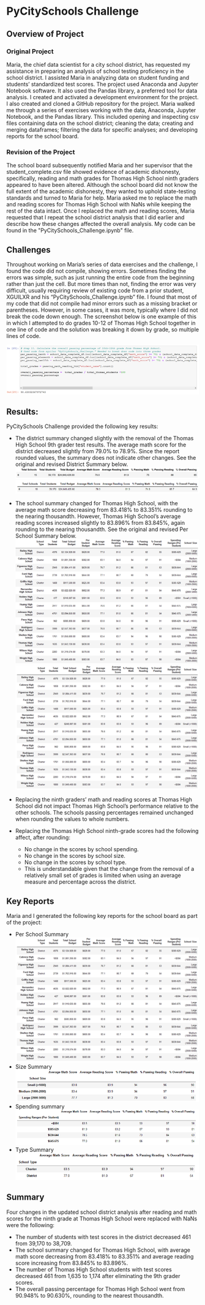 # PyCitySchools Challenge

## Overview of Project
### Original Project
Maria, the chief data scientist for a city school district, has requested my assistance in preparing 
an analysis of school testing proficiency in the school district. I assisted Maria in analyzing data 
on student funding and students’ standardized test scores. The project used Anaconda and 
Jupyter Notebook software. It also used the Pandas library, a preferred tool for data analysis. I 
created and activated a development environment for the project. I also created and cloned a 
GitHub repository for the project. Maria walked me through a series of exercises working with 
the data, Anaconda, Jupyter Notebook, and the Pandas library. This included opening and 
inspecting csv files containing data on the school district; cleaning the data; creating and 
merging dataframes; filtering the data for specific analyses; and developing reports for the 
school board. 

### Revision of the Project
The school board subsequently notified Maria and her supervisor that the 
student_complete.csv file showed evidence of academic dishonesty, specifically, reading and 
math grades for Thomas High School ninth graders appeared to have been altered. Although 
the school board did not know the full extent of the academic dishonesty, they wanted to 
uphold state-testing standards and turned to Maria for help. Maria asked me to replace the 
math and reading scores for Thomas High School with NaNs while keeping the rest of the data 
intact. Once I replaced the math and reading scores, Maria requested that I repeat the school 
district analysis that I did earlier and describe how these changes affected the overall analysis.
My code can be found in the "PyCitySchools_Challenge.ipynb" file.</p>

## Challenges
Throughout working on Maria’s series of data exercises and the challenge, I found the code did 
not compile, showing errors. Sometimes finding the errors was simple, such as just running 
the entire code from the beginning rather than just the cell. But more times than not, finding 
the error was very difficult, usually requiring review of existing code from a prior student, 
XGUILXR and his “PyCitySchools_Challenge.ipynb” file. I found that most of my code that did 
not compile had minor errors such as a missing bracket or parentheses. However, in some 
cases, it was more, typically where I did not break the code down enough. The screenshot 
below is one example of this in which I attempted to do grades 10-12 of Thomas High School 
together in one line of code and the solution was breaking it down by grade, so multiple lines of 
code.

![THS_Overall_Passing_Percentage_code.png](https://github.com/Robertfnicholson/School_District_Analysis/blob/031e541bfdf64fb0d53cff4431ce491359cf6f29/THS_Overall_Passing_Percentage_code.png)</p>

## Results:
PyCitySchools Challenge provided the following key results:
*	The district summary changed slightly with the removal of the Thomas High School 9th 
grader test results. The average math score for the district decreased slightly from 79.0% 
to 78.9%. Since the report rounded values, the summary does not indicate other changes. See 
the original and revised District Summary below.
![District_summary_original.png](https://github.com/Robertfnicholson/School_District_Analysis/blob/031e541bfdf64fb0d53cff4431ce491359cf6f29/District_summary_original.png)
![District_summary_revised.png](https://github.com/Robertfnicholson/School_District_Analysis/blob/031e541bfdf64fb0d53cff4431ce491359cf6f29/District_summary_revised.png)

*	The school summary changed for Thomas High School, with the average math score 
decreasing from 83.418% to 83.351% rounding to the nearing thousandth. However, 
Thomas High School’s average reading scores increased slightly to 83.896% from 83.845%, 
again rounding to the nearing thousandth. See the original and revised Per School Summary 
below.
![Per_school_summary_original.png](https://github.com/Robertfnicholson/School_District_Analysis/blob/031e541bfdf64fb0d53cff4431ce491359cf6f29/Per_school_summary_original.png)
![Per_school_summary_revised.png](https://github.com/Robertfnicholson/School_District_Analysis/blob/031e541bfdf64fb0d53cff4431ce491359cf6f29/Per_school_summary_revised.png)
*	Replacing the ninth graders’ math and reading scores at Thomas High School did not impact 
Thomas High School’s performance relative to the other schools. The schools passing 
percentages remained unchanged when rounding the values to whole numbers.
*	Replacing the Thomas High School ninth-grade scores had the following affect, after rounding:
	*	No change in the scores by school spending. 
	*	No change in the scores by school size. 
	*	No change in the scores by school type. 
	*	This is understandable given that the change from the removal of a relatively small 
		set of grades is limited when using an average measure and percentage across the 
		district. </p>
		
## Key Reports
Maria and I generated the following key reports for the school board as part of the project: 
*	Per School Summary
![Per_school_summary_revised.png](https://github.com/Robertfnicholson/School_District_Analysis/blob/031e541bfdf64fb0d53cff4431ce491359cf6f29/Per_school_summary_revised.png)
*	Size Summary
![Size_summary_revised.png](https://github.com/Robertfnicholson/School_District_Analysis/blob/031e541bfdf64fb0d53cff4431ce491359cf6f29/Size_summary_revised.png)
*	Spending summary
![Spending_summary_revised.png](https://github.com/Robertfnicholson/School_District_Analysis/blob/031e541bfdf64fb0d53cff4431ce491359cf6f29/Spending_summary_revised.png)
*	Type Summary
![Type_summary_revised.png](https://github.com/Robertfnicholson/School_District_Analysis/blob/031e541bfdf64fb0d53cff4431ce491359cf6f29/Type_summary_revised.png) </p>

## Summary
Four changes in the updated school district analysis after reading and math scores for the ninth 
grade at Thomas High School were replaced with NaNs were the following:
*	The number of students with test scores in the district decreased 461 from 39,170 to 
	38,709.
*	The school summary changed for Thomas High School, with average math score 
	decreasing from 83.418% to 83.351% and average reading score increasing from 83.845% to 83.896%. 
*	The number of Thomas High School students with test scores decreased 461 from 1,635 
	to 1,174 after eliminating the 9th grader scores.
*	The overall passing percentage for Thomas High School went from 90.948% to 90.630%, 
	rounding to the nearest thousandth.</p>

